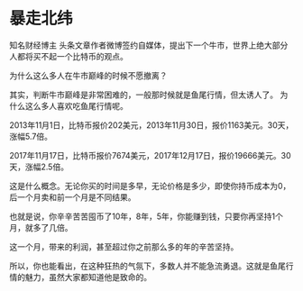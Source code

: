 # 

# 暴走北纬

知名财经博主 头条文章作者微博签约自媒体，提出下一个牛市，世界上绝大部分人都将买不起一个比特币的观点。

为什么这么多人在牛市巅峰的时候不愿撤离？

其实，判断牛市巅峰是非常困难的，一般那时候就是鱼尾行情，但太诱人了。
为什么这么多人喜欢吃鱼尾行情呢。

2013年11月1日，比特币报价202美元，2013年11月30日，报价1163美元。30天，涨幅5.7倍。

2017年11月17日，比特币报价7674美元，2017年12月17日，报价19666美元。30天，涨幅2.5倍。

这是什么概念。无论你买的时间是多早，无论价格是多少，即使你持币成本为0，后一个月卖和前一个月是不同结果。

也就是说，你辛辛苦苦囤币了10年，8年，5年，你能赚到钱，只要你再坚持1个月，就多了几倍。

这一个月，带来的利润，甚至超过你之前那么多的年的辛苦坚持。

所以，你也能看出，在这种狂热的气氛下，多数人并不能急流勇退。这就是鱼尾行情的魅力，虽然大家都知道他是致命的。

